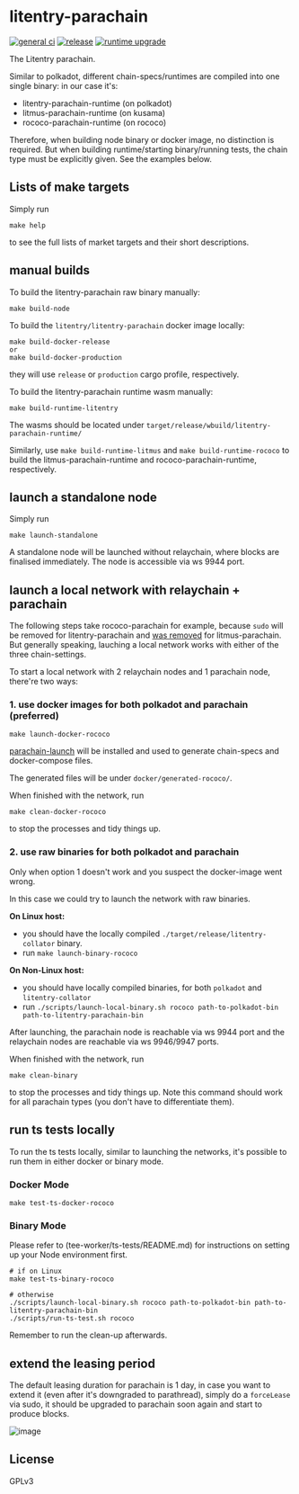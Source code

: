 # litentry-parachain

[![general ci](https://github.com/litentry/litentry-parachain/actions/workflows/ci.yml/badge.svg?branch=dev)](https://github.com/litentry/litentry-parachain/actions/workflows/ci.yml)
[![release](https://github.com/litentry/litentry-parachain/actions/workflows/create-release-draft.yml/badge.svg)](https://github.com/litentry/litentry-parachain/actions/workflows/create-release-draft.yml)
[![runtime upgrade](https://github.com/litentry/litentry-parachain/actions/workflows/runtime-upgrade-simulation.yml/badge.svg)](https://github.com/litentry/litentry-parachain/actions/workflows/runtime-upgrade-simulation.yml)

The Litentry parachain.

Similar to polkadot, different chain-specs/runtimes are compiled into one single binary: in our case it's:

- litentry-parachain-runtime (on polkadot)
- litmus-parachain-runtime (on kusama)
- rococo-parachain-runtime (on rococo)

Therefore, when building node binary or docker image, no distinction is required. But when building runtime/starting binary/running tests, the chain type must be explicitly given. See the examples below.

## Lists of make targets

Simply run

```
make help
```

to see the full lists of market targets and their short descriptions.

## manual builds

To build the litentry-parachain raw binary manually:

```
make build-node
```

To build the `litentry/litentry-parachain` docker image locally:

```
make build-docker-release
or
make build-docker-production
```

they will use `release` or `production` cargo profile, respectively.

To build the litentry-parachain runtime wasm manually:

```
make build-runtime-litentry
```

The wasms should be located under `target/release/wbuild/litentry-parachain-runtime/`

Similarly, use `make build-runtime-litmus` and `make build-runtime-rococo` to build the litmus-parachain-runtime and rococo-parachain-runtime, respectively.

## launch a standalone node

Simply run

```
make launch-standalone
```

A standalone node will be launched without relaychain, where blocks are finalised immediately. The node is accessible via ws 9944 port.

## launch a local network with relaychain + parachain

The following steps take rococo-parachain for example, because `sudo` will be removed for litentry-parachain and [was removed](https://github.com/litentry/litentry-parachain/issues/775) for litmus-parachain. But generally speaking, lauching a local network works with either of the three chain-settings.

To start a local network with 2 relaychain nodes and 1 parachain node, there're two ways:

### 1. use docker images for both polkadot and parachain (preferred)

```
make launch-docker-rococo
```

[parachain-launch](https://github.com/open-web3-stack/parachain-launch) will be installed and used to generate chain-specs and docker-compose files.

The generated files will be under `docker/generated-rococo/`.

When finished with the network, run

```
make clean-docker-rococo
```

to stop the processes and tidy things up.

### 2. use raw binaries for both polkadot and parachain

Only when option 1 doesn't work and you suspect the docker-image went wrong.

In this case we could try to launch the network with raw binaries.

**On Linux host:**

- you should have the locally compiled `./target/release/litentry-collator` binary.
- run `make launch-binary-rococo`

**On Non-Linux host:**

- you should have locally compiled binaries, for both `polkadot` and `litentry-collator`
- run `./scripts/launch-local-binary.sh rococo path-to-polkadot-bin path-to-litentry-parachain-bin`

After launching, the parachain node is reachable via ws 9944 port and the relaychain nodes are reachable via ws 9946/9947 ports.

When finished with the network, run

```
make clean-binary
```

to stop the processes and tidy things up.
Note this command should work for all parachain types (you don't have to differentiate them).

## run ts tests locally

To run the ts tests locally, similar to launching the networks, it's possible to run them in either docker or binary mode.

### Docker Mode

```
make test-ts-docker-rococo
```

### Binary Mode

Please refer to (tee-worker/ts-tests/README.md) for instructions on setting up your Node environment first.

```
# if on Linux
make test-ts-binary-rococo

# otherwise
./scripts/launch-local-binary.sh rococo path-to-polkadot-bin path-to-litentry-parachain-bin
./scripts/run-ts-test.sh rococo
```

Remember to run the clean-up afterwards.

## extend the leasing period

The default leasing duration for parachain is 1 day, in case you want to extend it (even after it's downgraded to parathread), simply do a `forceLease` via sudo, it should be upgraded to parachain soon again and start to produce blocks.

![image](https://user-images.githubusercontent.com/7630809/135689832-1f57cd5c-7f83-4fce-9bb0-832b77a38dcc.png)

## License

GPLv3
